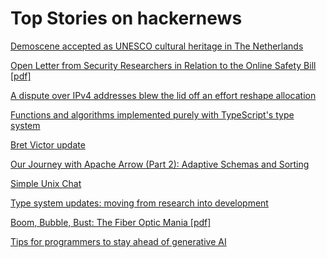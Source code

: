 # Top Stories on hackernews <br />
[Demoscene accepted as UNESCO cultural heritage in The Netherlands](http://demoscene-the-art-of-coding.net/2023/07/03/unescodemoscene-accepted-as-unesco-cultural-heritage-in-the-netherlands/)

[Open Letter from Security Researchers in Relation to the Online Safety Bill [pdf]](https://haddadi.github.io/UKOSBOpenletter.pdf)

[A dispute over IPv4 addresses blew the lid off an effort reshape allocation](https://www.theregister.com/2023/07/03/what_is_number_resource_society/)

[Functions and algorithms implemented purely with TypeScript's type system](https://github.com/ronami/meta-typing)

[Bret Victor update](http://worrydream.com/July2023/)

[Our Journey with Apache Arrow (Part 2): Adaptive Schemas and Sorting](https://arrow.apache.org/blog/2023/06/26/our-journey-at-f5-with-apache-arrow-part-2/)

[Simple Unix Chat](https://the-dam.org/docs/explanations/suc.html)

[Type system updates: moving from research into development](https://elixir-lang.org/blog/2023/06/22/type-system-updates-research-dev/)

[Boom, Bubble, Bust: The Fiber Optic Mania [pdf]](https://internethistory.org/wp-content/uploads/2020/01/OSA_Boom.Bubble.Bust_Fiber.Optic_.Mania_.pdf)

[Tips for programmers to stay ahead of generative AI](https://spectrum.ieee.org/ai-programming)
